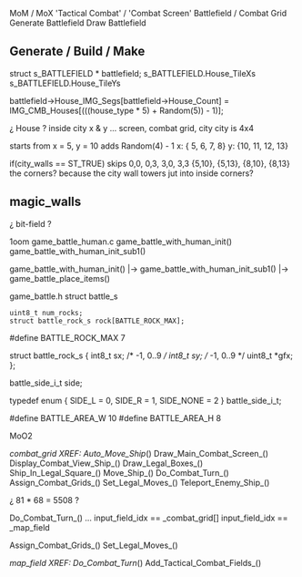 
MoM / MoX
'Tactical Combat' / 'Combat Screen'
Battlefield / Combat Grid
Generate Battlefield
Draw Battlefield



## Generate / Build / Make



struct s_BATTLEFIELD * battlefield;
s_BATTLEFIELD.House_TileXs
s_BATTLEFIELD.House_TileYs

battlefield->House_IMG_Segs[battlefield->House_Count] = IMG_CMB_Houses[(((house_type * 5) + Random(5)) - 1)];




¿ House ?
inside city
x & y ... screen, combat grid, city
city is 4x4

starts from x = 5, y = 10
adds Random(4) - 1
x: { 5,  6,  7,  8}
y: {10, 11, 12, 13}

if(city_walls == ST_TRUE)
    skips 0,0, 0,3, 3,0, 3,3
    {5,10}, {5,13}, {8,10}, {8,13}
    the corners?
    because the city wall towers jut into inside corners?



## magic_walls
¿ bit-field ?









1oom
game_battle_human.c
game_battle_with_human_init()
game_battle_with_human_init_sub1()

game_battle_with_human_init()
    |-> game_battle_with_human_init_sub1()
    |-> game_battle_place_items()

game_battle.h
struct battle_s


    uint8_t num_rocks;
    struct battle_rock_s rock[BATTLE_ROCK_MAX];

#define BATTLE_ROCK_MAX 7

struct battle_rock_s {
    int8_t sx;  /* -1, 0..9 */
    int8_t sy;  /* -1, 0..9 */
    uint8_t *gfx;
};

battle_side_i_t side;

typedef enum { SIDE_L = 0, SIDE_R = 1, SIDE_NONE = 2 } battle_side_i_t;

#define BATTLE_AREA_W 10
#define BATTLE_AREA_H 8





MoO2

_combat_grid
XREF:
    Auto_Move_Ship_()
    Draw_Main_Combat_Screen_()
    Display_Combat_View_Ship_()
    Draw_Legal_Boxes_()
    Ship_In_Legal_Square_()
    Move_Ship_()
    Do_Combat_Turn_()
    Assign_Combat_Grids_()
    Set_Legal_Moves_()
    Teleport_Enemy_Ship_()

¿ 81 * 68 = 5508 ?


Do_Combat_Turn_()
    ...
    input_field_idx == _combat_grid[]
    input_field_idx == _map_field

Assign_Combat_Grids_()
Set_Legal_Moves_()



_map_field
XREF:
    Do_Combat_Turn_()
    Add_Tactical_Combat_Fields_()

